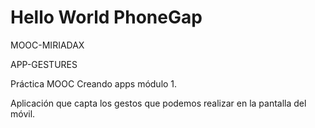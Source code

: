 # Hello World PhoneGap 

MOOC-MIRIADAX

APP-GESTURES

Práctica MOOC Creando apps módulo 1.

Aplicación que capta los gestos que podemos realizar en la pantalla del móvil.